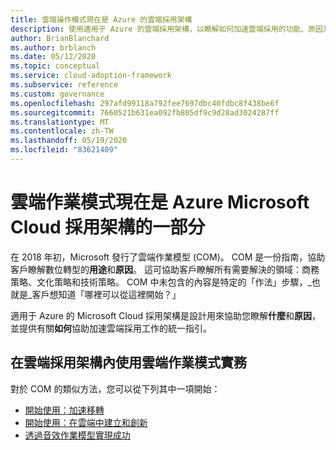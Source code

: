 ```yaml
---
title: 雲端操作模式現在是 Azure 的雲端採用架構
description: 使用適用于 Azure 的雲端採用架構，以瞭解如何加速雲端採用的功能、原因及方式。
author: BrianBlanchard
ms.author: brblanch
ms.date: 05/12/2020
ms.topic: conceptual
ms.service: cloud-adoption-framework
ms.subservice: reference
ms.custom: governance
ms.openlocfilehash: 297afd99118a792fee7697dbc40fdbc8f438be6f
ms.sourcegitcommit: 7660521b631ea092fb805df9c9d28ad3024287ff
ms.translationtype: MT
ms.contentlocale: zh-TW
ms.lasthandoff: 05/19/2020
ms.locfileid: "83621409"
---
```

<!-- docsTest:ignore "Cloud Operating Model" -->

# <a name="cloud-operating-model-is-now-part-of-the-microsoft-cloud-adoption-framework-for-azure"></a>雲端作業模式現在是 Azure Microsoft Cloud 採用架構的一部分

在 2018 年初，Microsoft 發行了雲端作業模型 (COM)。 COM 是一份指南，協助客戶瞭解數位轉型的**用途**和**原因**。 這可協助客戶瞭解所有需要解決的領域：商務策略、文化策略和技術策略。 COM 中未包含的內容是特定的「作法」步驟，_也就是_客戶想知道「哪裡可以從這裡開始？」

適用于 Azure 的 Microsoft Cloud 採用架構是設計用來協助您瞭解**什麼**和**原因**，並提供有關**如何**協助加速雲端採用工作的統一指引。

## <a name="using-cloud-operating-model-practices-within-the-cloud-adoption-framework"></a>在雲端採用架構內使用雲端作業模式實務

對於 COM 的類似方法，您可以從下列其中一項開始：

- [開始使用：加速移轉](../get-started/migrate.md)
- [開始使用：在雲端中建立和創新](../get-started/innovate.md)
- [透過音效作業模型實現成功](../get-started/enable.md)
